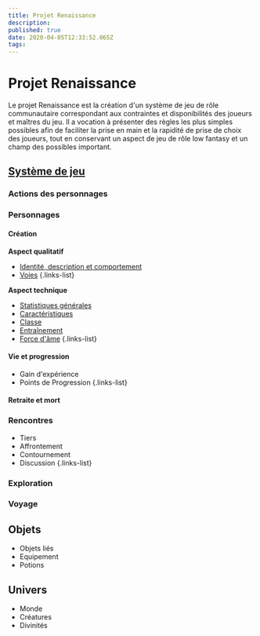 ```yaml
---
title: Projet Renaissance
description: 
published: true
date: 2020-04-05T12:33:52.065Z
tags: 
---
```


# Projet Renaissance
Le projet Renaissance est la création d'un système de jeu de rôle communautaire correspondant aux contraintes et disponibilités des joueurs et maîtres du jeu. Il a vocation à présenter des règles les plus simples possibles afin de faciliter la prise en main et la rapidité de prise de choix des joueurs, tout en conservant un aspect de jeu de rôle low fantasy et un champ des possibles important.

## [Système de jeu](système-de-jeu)
### Actions des personnages
### Personnages
#### Création
**Aspect qualitatif**
  * [Identité, description et comportement](http://de-dale.hd.free.fr/fr/projet-renaissance/syst%C3%A8me-de-jeu/identite_comportement)
  * [Voies](http://de-dale.hd.free.fr/fr/projet-renaissance/syst%C3%A8me-de-jeu/voies)
{.links-list}

**Aspect technique**
  * [Statistiques générales](http://de-dale.hd.free.fr/fr/projet-renaissance/système-de-jeu/statistiques)
  * [Caractéristiques](http://de-dale.hd.free.fr/fr/projet-renaissance/système-de-jeu/caractéristiques)
  * [Classe](http://de-dale.hd.free.fr/fr/projet-renaissance/syst%C3%A8me-de-jeu/classes)
  * [Entraînement](http://de-dale.hd.free.fr/fr/projet-renaissance/syst%C3%A8me-de-jeu/entrainement)
  * [Force d'âme](http://de-dale.hd.free.fr/fr/projet-renaissance/syst%C3%A8me-de-jeu/force-d-ame)
{.links-list}
#### Vie et progression
  * Gain d'expérience
  * Points de Progression
{.links-list}
#### Retraite et mort

### Rencontres
  * Tiers
  * Affrontement
  * Contournement
  * Discussion
{.links-list}
### Exploration
### Voyage

## Objets
* Objets liés
* Equipement
* Potions

## Univers
* Monde
* Créatures
* Divinités